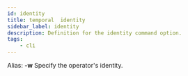 ```yaml
---
id: identity
title: temporal  identity
sidebar_label: identity
description: Definition for the identity command option.
tags:
	- cli
---
```


Alias: **-w**
Specify the operator's identity.
